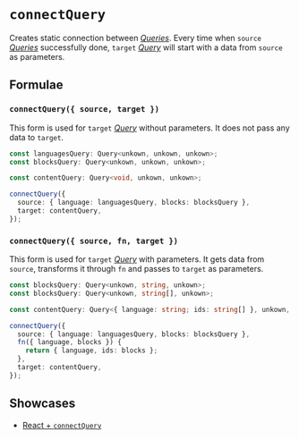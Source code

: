 # `connectQuery`

Creates static connection between [_Queries_](../primitives/query.md). Every time when `source` [_Queries_](../primitives/query.md) successfully done, `target` [_Query_](../primitives/query.md) will start with a data from `source` as parameters.

## Formulae

### `connectQuery({ source, target })`

This form is used for `target` [_Query_](../primitives/query.md) without parameters. It does not pass any data to `target`.

```ts
const languagesQuery: Query<unkown, unkown, unkown>;
const blocksQuery: Query<unkown, unkown, unkown>;

const contentQuery: Query<void, unkown, unkown>;

connectQuery({
  source: { language: languagesQuery, blocks: blocksQuery },
  target: contentQuery,
});
```

### `connectQuery({ source, fn, target })`

This form is used for `target` [_Query_](../primitives/query.md) with parameters. It gets data from `source`, transforms it through `fn` and passes to `target` as parameters.

```ts
const blocksQuery: Query<unkown, string, unkown>;
const blocksQuery: Query<unkown, string[], unkown>;

const contentQuery: Query<{ language: string; ids: string[] }, unkown, unkown>;

connectQuery({
  source: { language: languagesQuery, blocks: blocksQuery },
  fn({ language, blocks }) {
    return { language, ids: blocks };
  },
  target: contentQuery,
});
```

## Showcases

- [React + `connectQuery`](../../../apps/showcase/react-connect-query/)
